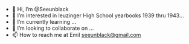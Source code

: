 - 👋 Hi, I’m @Seeunblack
- 👀 I’m interested in leuzinger High School yearbooks 1939 thru 1943...
- 🌱 I’m currently learning ...
- 💞️ I’m looking to collaborate on ...
- 📫 How to reach me at Emil seeunblack@gmail.com

<!---
Seeunblack/Seeunblack is a ✨ special ✨ repository because its `README.md` (this file) appears on your GitHub profile.
You can click the Preview link to take a look at your changes.
--->

